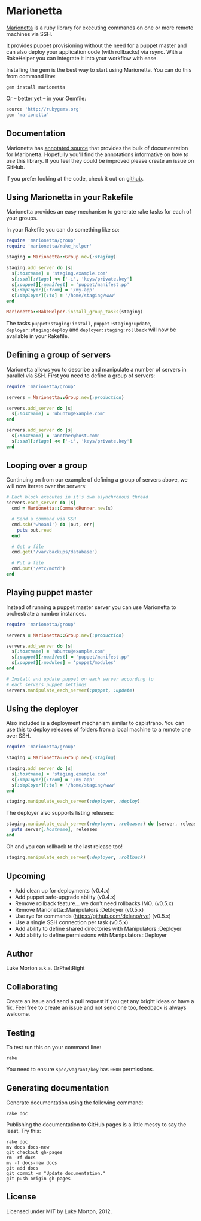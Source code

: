 # Marionetta

[Marionetta][marionetta] is a ruby library for executing
commands on one or more remote machines via SSH.

It provides puppet provisioning without the need for a puppet
master and can also deploy your application code (with
rollbacks) via rsync. With a RakeHelper you can integrate it
into your workflow with ease.

Installing the gem is the best way to start using Marionetta.
You can do this from command line:

```
gem install marionetta
```

Or – better yet – in your Gemfile:

``` ruby
source 'http://rubygems.org'
gem 'marionetta'
```

[marionetta]: http://drpheltright.github.com/marionetta/

## Documentation

Marionetta has [annotated source][docs] that provides the
bulk of documentation for Marionetta. Hopefully you'll find
the annotations informative on *how to use* this library. If
you feel they could be improved please create an issue on
GitHub.

If you prefer looking at the code, check it out on [github][github].

[docs]: http://drpheltright.github.com/marionetta/docs/marionetta.html
[github]: http://github.com/DrPheltRight/marionetta/

## Using Marionetta in your Rakefile

Marionetta provides an easy mechanism to generate rake tasks
for each of your groups.

In your Rakefile you can do something like so:

``` ruby
require 'marionetta/group'
require 'marionetta/rake_helper'

staging = Marionetta::Group.new(:staging)

staging.add_server do |s|
  s[:hostname] = 'staging.example.com'
  s[:ssh][:flags] << ['-i', 'keys/private.key']
  s[:puppet][:manifest] = 'puppet/manifest.pp'
  s[:deployer][:from] = '/my-app'
  s[:deployer][:to] = '/home/staging/www'
end

Marionetta::RakeHelper.install_group_tasks(staging)
```

The tasks `puppet:staging:install`, `puppet:staging:update`,
`deployer:staging:deploy` and `deployer:staging:rollback`
will now be available in your Rakefile.

## Defining a group of servers

Marionetta allows you to describe and manipulate a number of
servers in parallel via SSH. First you need to define a group
of servers:

``` ruby
require 'marionetta/group'

servers = Marionetta::Group.new(:production)

servers.add_server do |s|
  s[:hostname] = 'ubuntu@example.com'
end

servers.add_server do |s|
  s[:hostname] = 'another@host.com'
  s[:ssh][:flags] << ['-i', 'keys/private.key']
end
```

## Looping over a group

Continuing on from our example of defining a group of servers
above, we will now iterate over the servers:

``` ruby
# Each block executes in it's own asynchronous thread
servers.each_server do |s|
  cmd = Marionetta::CommandRunner.new(s)

  # Send a command via SSH
  cmd.ssh('whoami') do |out, err|
    puts out.read
  end

  # Get a file
  cmd.get('/var/backups/database')

  # Put a file
  cmd.put('/etc/motd')
end
```

## Playing puppet master

Instead of running a puppet master server you can use
Marionetta to orchestrate a number instances.

``` ruby
require 'marionetta/group'

servers = Marionetta::Group.new(:production)

servers.add_server do |s|
  s[:hostname] = 'ubuntu@example.com'
  s[:puppet][:manifest] = 'puppet/manifest.pp'
  s[:puppet][:modules] = 'puppet/modules'
end

# Install and update puppet on each server according to
# each servers puppet settings
servers.manipulate_each_server(:puppet, :update)
```

## Using the deployer

Also included is a deployment mechanism similar to capistrano.
You can use this to deploy releases of folders from a local
machine to a remote one over SSH.

``` ruby
require 'marionetta/group'

staging = Marionetta::Group.new(:staging)

staging.add_server do |s|
  s[:hostname] = 'staging.example.com'
  s[:deployer][:from] = '/my-app'
  s[:deployer][:to] = '/home/staging/www'
end

staging.manipulate_each_server(:deployer, :deploy)
```

The deployer also supports listing releases:

``` ruby
staging.manipulate_each_server(:deployer, :releases) do |server, releases|
  puts server[:hostname], releases
end
```

Oh and you can rollback to the last release too!

``` ruby
staging.manipulate_each_server(:deployer, :rollback)
```

## Upcoming

 - Add clean up for deployments (v0.4.x)
 - Add puppet safe-upgrade ability (v0.4.x)
 - Remove rollback feature... we don't need rollbacks IMO. (v0.5.x)
 - Remove Marionetta::Manipulators::Debloyer (v0.5.x) 
 - Use rye for commands (https://github.com/delano/rye) (v0.5.x)
 - Use a single SSH connection per task (v0.5.x)
 - Add ability to define shared directories with Manipulators::Deployer
 - Add ability to define permissions with Manipulators::Deployer

## Author

Luke Morton a.k.a. DrPheltRight

## Collaborating

Create an issue and send a pull request if you get any bright
ideas or have a fix. Feel free to create an issue and not send
one too, feedback is always welcome.

## Testing

To test run this on your command line:

```
rake
```

You need to ensure `spec/vagrant/key` has `0600` permissions.

## Generating documentation

Generate documentation using the following command:

```
rake doc
```

Publishing the documentation to GitHub pages is a little messy
to say the least. Try this:

```
rake doc
mv docs docs-new
git checkout gh-pages
rm -rf docs
mv -f docs-new docs
git add docs
git commit -m "Update documentation."
git push origin gh-pages
```

## License

Licensed under MIT by Luke Morton, 2012.
